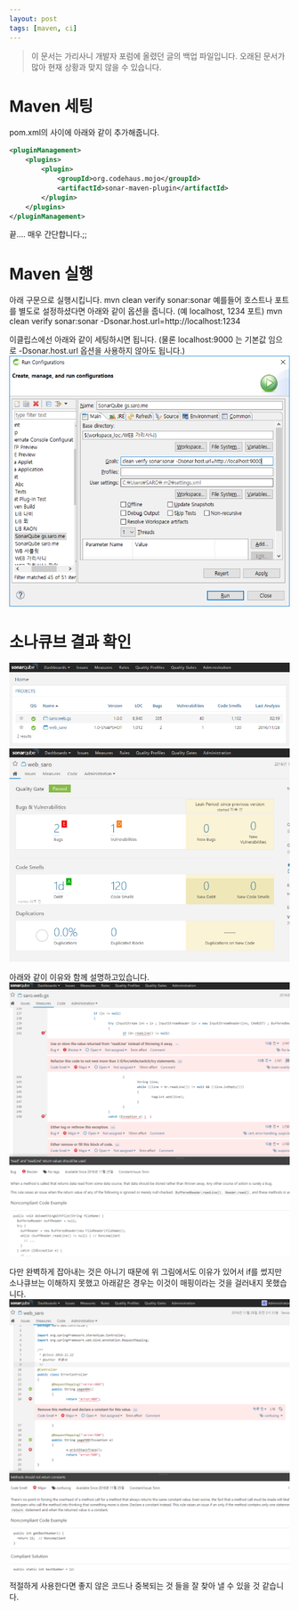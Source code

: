```yaml
---
layout: post
tags: [maven, ci]
---
```


> 이 문서는 가리사니 개발자 포럼에 올렸던 글의 백업 파일입니다.
오래된 문서가 많아 현재 상황과 맞지 않을 수 있습니다.


# Maven 세팅
pom.xml의 <build/> 사이에 아래와 같이 추가해줍니다.
``` xml
<pluginManagement>
	<plugins>
		<plugin>
			<groupId>org.codehaus.mojo</groupId>
			<artifactId>sonar-maven-plugin</artifactId>
		</plugin>
	</plugins>
</pluginManagement>
```
끝.... 매우 간단합니다.;;


# Maven 실행
아래 구문으로 실행시킵니다.
mvn clean verify sonar:sonar
예를들어 호스트나 포트를 별도로 설정하셨다면 아래와 같이 옵션을 줍니다.
(예 localhost, 1234 포트)
mvn clean verify sonar:sonar -Dsonar.host.url=http://localhost:1234

이클립스에선 아래와 같이 세팅하시면 됩니다.
(물론 localhost:9000 는 기본값 임으로 -Dsonar.host.url 옵션을 사용하지 않아도 됩니다.)
![](/file/old/187.png)


# 소나큐브 결과 확인
![](/file/old/188.png)
![](/file/old/189.png)

아래와 같이 이유와 함께 설명하고있습니다.
![](/file/old/191.png)

다만 완벽하게 잡아내는 것은 아니기 때문에 위 그림에서도 이유가 있어서 if를 썼지만 소나큐브는 이해하지 못했고 아래같은 경우는 이것이 매핑이라는 것을 걸러내지 못했습니다.
![](/file/old/192.png)


적절하게 사용한다면 좋지 않은 코드나 중복되는 것 들을 잘 찾아 낼 수 있을 것 같습니다.